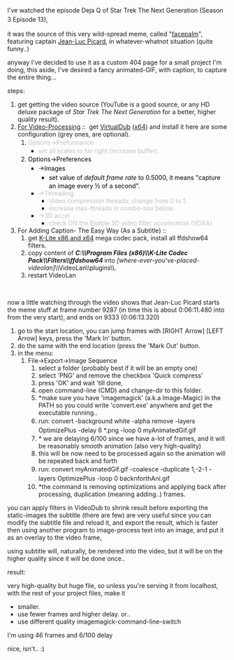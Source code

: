 <span style="line-height: 1.5em;">I've watched the episode Deja Q of Star Trek The Next Generation (Season 3 Episode 13),</span>

it was the source of this very wild-spread meme, called "<a href="http://knowyourmeme.com/memes/facepalm" target="_blank">facepalm</a>", featuring captain <a href="http://en.wikipedia.org/wiki/Jean-Luc_Picard" target="_blank">Jean-Luc Picard</a>,
in whatever-whatnot situation (quite funny..)

anyway I've decided to use it as a custom 404 page for a small project I'm doing,
this aside, I've desired a fancy animated-GIF, with caption, to capture the entire thing...

steps:
<ol>
	<li>get getting the video source (YouTube is a good source, or any HD deluxe package of <em>Star Trek The Next Generation</em> for a better, higher quality result).</li>
	<li><span style="text-decoration: underline;">For Video-Processing</span> ::  get <a href="http://www.virtualdub.org/" target="_blank">VirtualDub</a> (<a href="http://sourceforge.net/projects/virtualdub/files/virtualdub-win/1.10.4.35491/VirtualDub-1.10.4-AMD64.zip/download" target="_blank">x64</a>) and install it
here are some configuration (grey ones, are optional).
<ol>
	<li><span style="line-height: 1.5em; color: #c0c0c0;">Options-&gt;Preformance</span>
<ul>
	<li><span style="color: #c0c0c0;">set all scales to far right (increase buffer).</span></li>
</ul>
</li>
	<li><span style="line-height: 1.5em; color: #000000;">Options-&gt;Preferences</span>
<ul>
	<li><span style="line-height: 1.5em; color: #000000;">-&gt;Images</span>
<ul>
	<li><span style="color: #000000;"><span style="line-height: 1.5em;">set value of </span><em style="line-height: 1.5em;">default frame rate</em><span style="line-height: 1.5em;"> to 0.5000, it </span><span style="line-height: 1.5em;">means "capture an image every ½ of a second".</span></span></li>
</ul>
</li>
	<li><span style="color: #c0c0c0;">-&gt;Threading</span>
<ul>
	<li><span style="color: #c0c0c0;">Video compression threads: change from 0 to 1.</span></li>
	<li><span style="color: #c0c0c0;">increase max-threads in combo-box below.</span></li>
</ul>
</li>
	<li><span style="color: #c0c0c0;">-&gt;3D accel</span>
<ul>
	<li><span style="color: #c0c0c0;">check ON the Enable 3D video filter acceleration (VDXA)</span></li>
</ul>
</li>
</ul>
</li>
</ol>
</li>
	<li>For Adding Caption- The Easy Way (As a Subtitle) ::
<ol>
	<li>get <a href="www.codecguide.com" target="_blank">K-Lite x86 and x64</a> mega codec pack, install all ffdshow64 filters.</li>
	<li>copy content of <em><strong>C:\\Program Files (x86)\\K-Lite Codec Pack\\Filters\\ffdshow64</strong></em><strong> </strong>into
<em>[where-ever-you've-placed-videolan]</em>\\VideoLan\\plugins\\.</li>
	<li>restart VideoLan</li>
</ol>
</li>
</ol>
&nbsp;

now a little watching through the video shows that Jean-Luc Picard starts the meme stuff at
frame number 9287 (in time this is about 0:06:11.480 into from the very start),
and ends on 9333 (0:06:13.320)
<ol>
	<li>go to the start location, you can jump frames with [RIGHT Arrow] [LEFT Arrow] keys, press the 'Mark In' button.</li>
	<li>do the same with the end location (press the 'Mark Out' button.</li>
	<li>in the menu:
<ol>
	<li>File-&gt;Export-&gt;Image Sequence
<ol>
	<li>select a folder (probably best if it will be an empty one)</li>
	<li>select 'PNG' and remove the checkbox 'Quick compress'</li>
	<li>press 'OK' and wait 'till done,</li>
	<li>open command-line (CMD) and change-dir to this folder.</li>
	<li>*make sure you have 'imagemagick' (a.k.a Image-Magic) in the PATH so you could write 'convert.exe' anywhere and get the executable running..</li>
	<li>run:
<span style="line-height: 1.5em;">convert -background white -alpha remove -layers OptimizePlus -delay 6 *.p<span style="line-height: 1.5em;">ng -loop 0 myAnimatedGif.gif</span>
</span></li>
	<li>* we are delaying 6/100 since we have a-lot of frames, and it will be reasonably smooth animation (also very high-quality)</li>
	<li>this will be now need to be processed again so the animation will be repeated back and forth</li>
	<li>run:
<span style="line-height: 1.5em;">convert myAnimatedGif.gif -coalesce -duplicate 1,-2-1 -layers Optimi<span style="line-height: 1.5em;">zePlus -loop 0 backnforthAni.gif</span>
</span></li>
	<li>*the command is removing optimizations and applying back after processing, duplication (meaning adding..) frames.</li>
</ol>
</li>
</ol>
</li>
</ol>
you can apply filters in VideoDub to shrink result before exporting the static-images
the subtitle (there are few) are very useful since you can modify the subtitle file and reload it, and export the result,
which is faster then using another program to image-process text into an image, and put it as an overlay to the video frame,

using subtitle will, naturally, be rendered into the video, but it will be on the higher quality since it will be done once..

result:

very high-quality but huge file, so unless you're serving it from localhost, with the rest of your project files,
make it
- smaller.
- use fewer frames and higher delay.
or..
- use different quality imagemagick-command-line-switch


I'm using 46 frames and 6/100 delay

nice, isn't.. :)